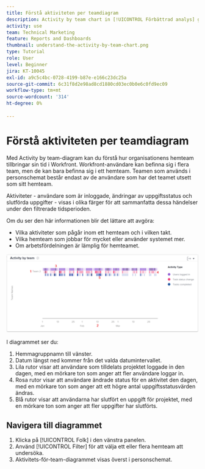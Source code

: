 ```yaml
---
title: Förstå aktiviteten per teamdiagram
description: Activity by team chart in [!UICONTROL Förbättrad analys] gör att du kan förstå hur organisationens hemteam tillbringar sin tid i Workfront.
activity: use
team: Technical Marketing
feature: Reports and Dashboards
thumbnail: understand-the-activity-by-team-chart.png
type: Tutorial
role: User
level: Beginner
jira: KT-10045
exl-id: a9c5c4bc-0728-4199-b87e-e166c23dc25a
source-git-commit: 6c31f8d2e98ad8cd1880cd03ec0b0e6c0fd9ec09
workflow-type: tm+mt
source-wordcount: '314'
ht-degree: 0%

---
```


# Förstå aktiviteten per teamdiagram

Med Activity by team-diagram kan du förstå hur organisationens hemteam tillbringar sin tid i Workfront. Workfront-användare kan befinna sig i flera team, men de kan bara befinna sig i ett hemteam. Teamen som används i personschemat består endast av de användare som har det teamet utsett som sitt hemteam.

Aktiviteter - användare som är inloggade, ändringar av uppgiftsstatus och slutförda uppgifter - visas i olika färger för att sammanfatta dessa händelser under den filtrerade tidsperioden.

Om du ser den här informationen blir det lättare att avgöra:

* Vilka aktiviteter som pågår inom ett hemteam och i vilken takt.
* Vilka hemteam som jobbar för mycket eller använder systemet mer.
* Om arbetsfördelningen är lämplig för hemteamet.

![En bild som visar en aktivitet per team med siffror i områden som beskrivs i punkterna nedan](assets/section-3-1.png)

I diagrammet ser du:

1. Hemmagruppnamn till vänster.
1. Datum längst ned kommer från det valda datumintervallet.
1. Lila rutor visar att användare som tilldelats projektet loggade in den dagen, med en mörkare ton som anger att fler användare loggar in.
1. Rosa rutor visar att användare ändrade status för en aktivitet den dagen, med en mörkare ton som anger att ett högre antal uppgiftsstatusvärden ändras.
1. Blå rutor visar att användarna har slutfört en uppgift för projektet, med en mörkare ton som anger att fler uppgifter har slutförts.

## Navigera till diagrammet

1. Klicka på [!UICONTROL Folk] i den vänstra panelen.
1. Använd [!UICONTROL Filter] för att välja ett eller flera hemteam att undersöka.
1. Aktivitets-för-team-diagrammet visas överst i personschemat.
